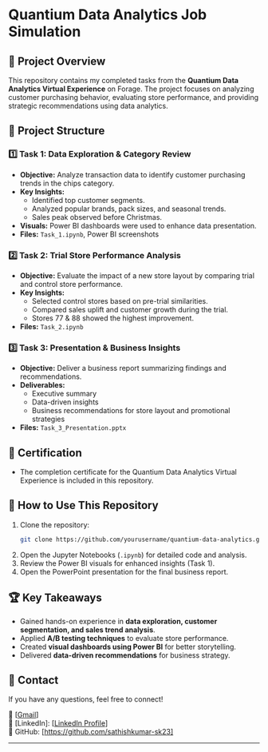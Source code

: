 # Quantium Data Analytics Job Simulation

## 📌 Project Overview
This repository contains my completed tasks from the **Quantium Data Analytics Virtual Experience** on Forage. The project focuses on analyzing customer purchasing behavior, evaluating store performance, and providing strategic recommendations using data analytics.

## 📂 Project Structure

### **1️⃣ Task 1: Data Exploration & Category Review**
- **Objective:** Analyze transaction data to identify customer purchasing trends in the chips category.
- **Key Insights:**
  - Identified top customer segments.
  - Analyzed popular brands, pack sizes, and seasonal trends.
  - Sales peak observed before Christmas.
- **Visuals:** Power BI dashboards were used to enhance data presentation.
- **Files:** `Task_1.ipynb`, Power BI screenshots

### **2️⃣ Task 2: Trial Store Performance Analysis**
- **Objective:** Evaluate the impact of a new store layout by comparing trial and control store performance.
- **Key Insights:**
  - Selected control stores based on pre-trial similarities.
  - Compared sales uplift and customer growth during the trial.
  - Stores 77 & 88 showed the highest improvement.
- **Files:** `Task_2.ipynb`

### **3️⃣ Task 3: Presentation & Business Insights**
- **Objective:** Deliver a business report summarizing findings and recommendations.
- **Deliverables:**
  - Executive summary
  - Data-driven insights
  - Business recommendations for store layout and promotional strategies
- **Files:** `Task_3_Presentation.pptx`

## 📜 Certification
- The completion certificate for the Quantium Data Analytics Virtual Experience is included in this repository.

## 🚀 How to Use This Repository
1. Clone the repository:
   ```bash
   git clone https://github.com/yourusername/quantium-data-analytics.git
   ```
2. Open the Jupyter Notebooks (`.ipynb`) for detailed code and analysis.
3. Review the Power BI visuals for enhanced insights (Task 1).
4. Open the PowerPoint presentation for the final business report.

## 🏆 Key Takeaways
- Gained hands-on experience in **data exploration, customer segmentation, and sales trend analysis**.
- Applied **A/B testing techniques** to evaluate store performance.
- Created **visual dashboards using Power BI** for better storytelling.
- Delivered **data-driven recommendations** for business strategy.

## 📧 Contact
If you have any questions, feel free to connect!

📩 [[Gmail](2310sathishkumarsk@gmail.com)]  
🔗 [LinkedIn]: [[LinkedIn Profile](https://www.linkedin.com/in/sathish-sk23/)]  
📂 GitHub: [https://github.com/sathishkumar-sk23]  

---


